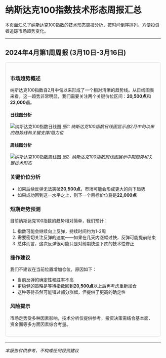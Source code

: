 # 纳斯达克100指数技术形态周报汇总

本页面汇总了纳斯达克100指数的技术形态周报分析，按时间倒序排列，方便投资者追踪市场趋势变化。

---

## 2024年4月第1周周报 (3月10日-3月16日)

<div style="border: 1px solid #ddd; padding: 15px; border-radius: 5px; margin-bottom: 20px;">

### 市场趋势概述

纳斯达克100指数自2月中旬以来形成了一个相对清晰的趋势线。从日线图表来看，这一趋势非常明显，我们需要关注两个关键价位区间：**20,500点**和**22,000点**。

#### 日线图分析
![纳斯达克100指数日线图](https://www.tradingview.com/x/8WLoNdRt/)
*图1: 纳斯达克100指数日线图显示自2月中旬以来的趋势线和关键支撑/阻力位*

#### 周线图分析
![纳斯达克100指数周线图](https://www.tradingview.com/x/pHyiITVT/)
*图2: 纳斯达克100指数周线图展示中期趋势和关键技术形态*

### 关键价位分析

- 如果后续反弹无法突破**20,500点**，市场可能会形成更大的向下趋势
- 如果成功回到这一水平之上，则下一个目标价位将是**22,000点**

### 短期走势预测

目前纳斯达克100指数的趋势相对简单，我们预计：

1. 指数可能会继续向上反弹，持续时间约为1-2周
2. 需要密切关注反弹的速度——如果在几天内涨幅过快，反弹可能提前结束
3. 总体而言，这次反弹很可能只是对前期快速下跌的技术性修正

### 操作建议

我们不建议在当前位置增加仓位，原因如下：

- 当前反弹的确定性和胜率不高
- 更稳健的策略是等待指数回到**20,500点**以上后再考虑重新加仓
- 这种等待虽然可能错过部分涨幅，但提供了更高的确定性

### 风险提示

市场走势受多种因素影响，技术分析仅提供参考，投资决策需结合基本面、资金面等多方面因素综合考量。

</div>

---

*本报告仅供参考，不构成任何投资建议*

<!-- 
## 模板：YYYY年MM月第N周周报 (MM月DD日-MM月DD日)

<div style="border: 1px solid #ddd; padding: 15px; border-radius: 5px; margin-bottom: 20px;">

### 市场趋势概述

[在此添加市场趋势概述]

#### 日线图分析
![纳斯达克100指数日线图](图片链接)
*图1: 纳斯达克100指数日线图说明*

#### 周线图分析
![纳斯达克100指数周线图](图片链接)
*图2: 纳斯达克100指数周线图说明*

### 关键价位分析

[在此添加关键价位分析]

### 短期走势预测

[在此添加短期走势预测]

### 操作建议

[在此添加操作建议]

### 风险提示

市场走势受多种因素影响，技术分析仅提供参考，投资决策需结合基本面、资金面等多方面因素综合考量。

</div>
-->

